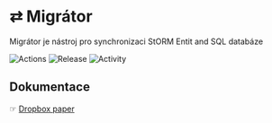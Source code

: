 # ⇄ Migrátor
Migrátor je nástroj pro synchronizaci StORM Entit and SQL databáze

![Actions](https://github.com/liquiddesign/migrator/actions/workflows/php.yml/badge.svg)
![Release](https://img.shields.io/github/v/tag/liquiddesign/migrator)
![Activity](https://img.shields.io/github/last-commit/liquiddesign/migrator)

## Dokumentace
☞ [Dropbox paper](https://paper.dropbox.com/doc/Migrator--A61fiZxTLsIh5pJTlZ5vgzEXAg-I9c1x2XfhJrbHQnKjwP2x)